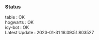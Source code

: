 ### Status


table : OK  
hogwarts : OK  
icy-bot : OK  
Latest Update : 2023-01-31 18:09:51.803527
